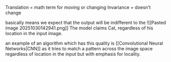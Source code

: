 Translation = math term for moving or changing
Invariance = doesn't change

basically means we expect that the output will be indifferent to the 
![[Pasted image 20251030142941.png]]
The model claims Cat, regardless of his location in the input image.

an example of an algorithm which has this quality is [[Convolutional Neural Networks|CNN]] as it tries to match a pattern across the image space regardless of location in the input but with emphasis for locality.
